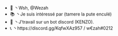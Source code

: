 - 🌙 丶Wsh, @Wezah
- 📚 丶Je suis intéressé par (tamere la pute enculé)
- 🌊 丶J'travail sur un bot discord (KENZO).
- 📞 丶https://discord.gg/KqfwXAz957 / w€zah#0212
